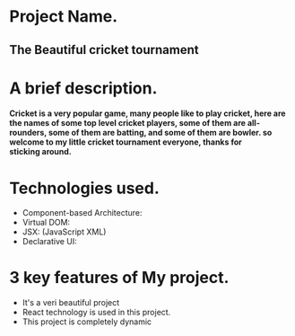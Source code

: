 # Project Name.
## The Beautiful cricket tournament
# A brief description.
#### Cricket is a very popular game, many people like to play cricket, here are the names of some top level cricket players, some of them are all-rounders, some of them are batting, and some of them are bowler. so welcome to my little cricket tournament everyone, thanks for sticking around.
# Technologies used.
- Component-based Architecture:
- Virtual DOM:
- JSX: (JavaScript XML)
- Declarative UI:
# 3 key features of My project.
- It's a veri beautiful project
- React technology is used in this project.
- This project is completely dynamic